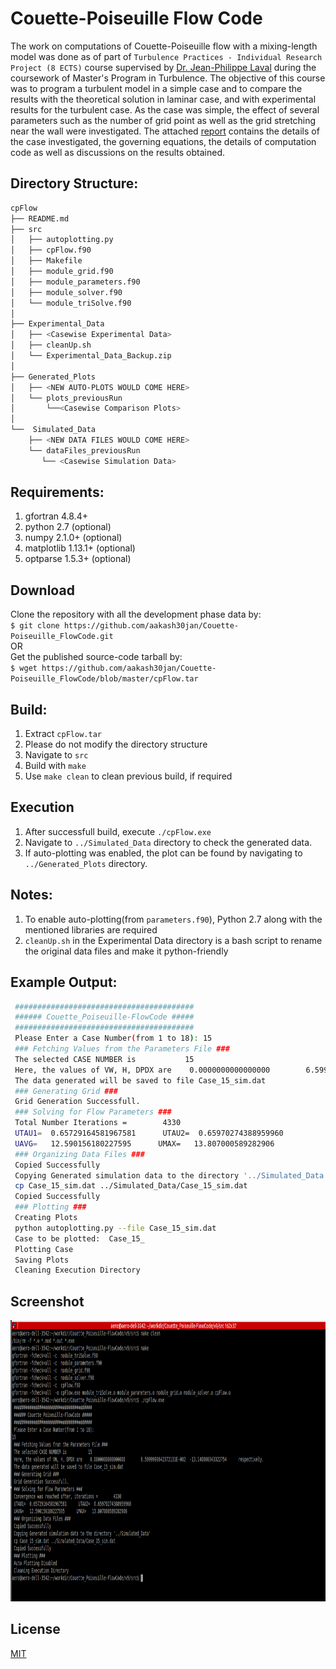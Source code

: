 <h1>Couette-Poiseuille Flow Code</h1>

The work on computations of Couette-Poiseuille flow with a mixing-length model was done as of part of `Turbulence Practices - Individual Research Project (8 ECTS)` course supervised by [Dr. Jean-Philippe Laval](http://imp-turbulence.ec-lille.fr/Webpage/Laval/) during the  coursework of Master's Program in Turbulence. The objective of this course was to program a turbulent model in a simple case and to compare the results with the theoretical solution in laminar case, and with experimental results for the turbulent case. As the case was simple, the effect of several parameters such as the number of grid point as well as the grid stretching near the wall were investigated. The attached [report](./PatilAakash_Report_CPFlow.pdf) contains the details of the case investigated, the governing equations, the details of computation code as well as discussions on the results obtained.


## Directory Structure:
```sh
cpFlow
├── README.md
├── src
│   ├── autoplotting.py
│   ├── cpFlow.f90
│   ├── Makefile
│   ├── module_grid.f90
│   ├── module_parameters.f90
│   ├── module_solver.f90
│   └── module_triSolve.f90
│
├── Experimental_Data
│   ├── <Casewise Experimental Data>
│   ├── cleanUp.sh
│   └── Experimental_Data_Backup.zip
│
├── Generated_Plots
│   ├── <NEW AUTO-PLOTS WOULD COME HERE>
│   └── plots_previousRun
│       └──<Casewise Comparison Plots>
│
└──  Simulated_Data
    ├── <NEW DATA FILES WOULD COME HERE>
    └── dataFiles_previousRun
       └── <Casewise Simulation Data>
```


## Requirements:
1. gfortran 4.8.4+
2. python 2.7 (optional)
3. numpy 2.1.0+ (optional)
4. matplotlib 1.13.1+ (optional)
5. optparse 1.5.3+ (optional)

## Download
Clone the repository with all the development phase data by:  
`$ git clone https://github.com/aakash30jan/Couette-Poiseuille_FlowCode.git`  
OR  
Get the published source-code tarball by:  
`$ wget https://github.com/aakash30jan/Couette-Poiseuille_FlowCode/blob/master/cpFlow.tar`  

## Build:
1. Extract `cpFlow.tar`
2. Please do not modify the directory structure
3. Navigate to `src`
4. Build with `make`
5. Use `make clean` to clean previous build, if required

## Execution
1. After successfull build, execute `./cpFlow.exe`
2. Navigate to `../Simulated_Data` directory to check the generated data.
3. If auto-plotting was enabled, the plot can be found by navigating to `../Generated_Plots` directory.
        

## Notes:
1. To enable auto-plotting(from `parameters.f90`), Python 2.7 along with the mentioned libraries are required
2. `cleanUp.sh` in the Experimental Data directory is a bash script to rename the original data files and make it python-friendly

## Example Output:
```sh
 ########################################
 ###### Couette_Poiseuille-FlowCode #####
 ########################################
 Please Enter a Case Number(from 1 to 18): 15
 ### Fetching Values from the Parameters File ###
 The selected CASE NUMBER is           15
 Here, the values of VW, H, DPDX are    0.0000000000000000        6.5999999642372131E-002  -13.140000343322754      respectively.
 The data generated will be saved to file Case_15_sim.dat
 ### Generating Grid ###
 Grid Generation Successfull.
 ### Solving for Flow Parameters ###
 Total Number Iterations =        4330
 UTAU1=  0.65729164581967581      UTAU2=  0.65970274388959960
 UAVG=   12.590156180227595      UMAX=   13.807000589282906
 ### Organizing Data Files ###
 Copied Successfully 
 Copying Generated simulation data to the directory '../Simulated_Data'
 cp Case_15_sim.dat ../Simulated_Data/Case_15_sim.dat
 Copied Successfully 
 ### Plotting ###
 Creating Plots
 python autoplotting.py --file Case_15_sim.dat
 Case to be plotted:  Case_15_
 Plotting Case
 Saving Plots
 Cleaning Execution Directory
```
## Screenshot
<p align="center">
  <img src="./dev/screenshot.png" alt="Screenshot"
       width="750" height="450">
</p>
       
## License
[MIT](./LICENSE)


